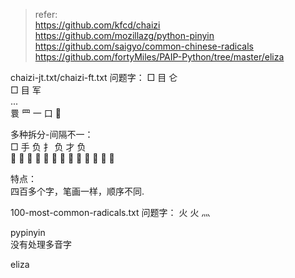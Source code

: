> refer:  
https://github.com/kfcd/chaizi  
https://github.com/mozillazg/python-pinyin  
https://github.com/saigyo/common-chinese-radicals  
https://github.com/fortyMiles/PAIP-Python/tree/master/eliza  


chaizi-jt.txt/chaizi-ft.txt
问题字：
□	目 仑  
□	目 军  
...  
睘	罒 一 口   

多种拆分-间隔不一：  
□	手 负	扌 负	才 负  
𢰻	手 臼 丨 丂	扌 臼 丨 丂	才 臼 丨 丂

特点：  
四百多个字，笔画一样，顺序不同.  


100-most-common-radicals.txt
问题字：
火	火	灬


pypinyin  
没有处理多音字


eliza  


